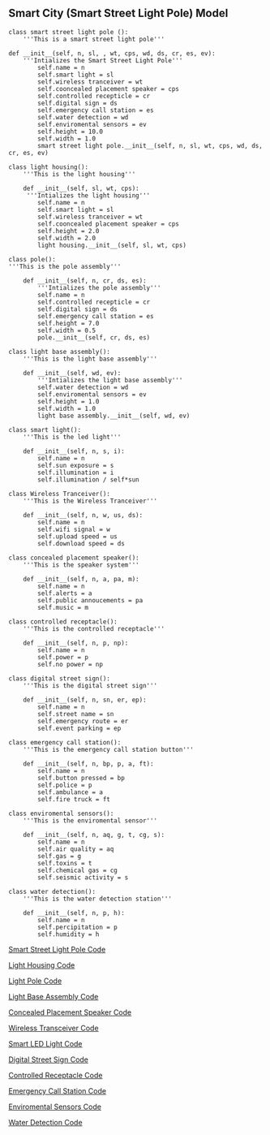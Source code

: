 ## Smart City (Smart Street Light Pole) Model

	class smart street light pole ():
    	'''This is a smart street light pole'''

	def __init__(self, n, sl, , wt, cps, wd, ds, cr, es, ev):
        '''Intializes the Smart Street Light Pole'''
            self.name = n
            self.smart light = sl
            self.wireless tranceiver = wt
            self.cooncealed placement speaker = cps
            self.controlled recepticle = cr
            self.digital sign = ds
            self.emergency call station = es
            self.water detection = wd
            self.enviromental sensors = ev
            self.height = 10.0  
            self.width = 1.0
            smart street light pole.__init__(self, n, sl, wt, cps, wd, ds, cr, es, ev)

	class light housing():
    	'''This is the light housing'''

		def __init__(self, sl, wt, cps):
       	 '''Intializes the light housing'''
			self.name = n
            self.smart light = sl
            self.wireless tranceiver = wt
			self.cooncealed placement speaker = cps
			self.height = 2.0  
            self.width = 2.0
            light housing.__init__(self, sl, wt, cps)

	class pole():
    '''This is the pole assembly'''

		def __init__(self, n, cr, ds, es):
        	'''Intializes the pole assembly'''
			self.name = n
			self.controlled recepticle = cr
            self.digital sign = ds
            self.emergency call station = es
            self.height = 7.0  
            self.width = 0.5
			pole.__init__(self, cr, ds, es)

	class light base assembly():
    	'''This is the light base assembly'''

		def __init__(self, wd, ev):
        	'''Intializes the light base assembly'''
			self.water detection = wd
			self.enviromental sensors = ev
            self.height = 1.0  
            self.width = 1.0
            light base assembly.__init__(self, wd, ev)

	class smart light():
    	'''This is the led light'''

    	def __init__(self, n, s, i):
            self.name = n
            self.sun exposure = s
            self.illumination = i
            self.illumination / self*sun

	class Wireless Tranceiver():
    	'''This is the Wireless Tranceiver'''

    	def __init__(self, n, w, us, ds):
            self.name = n
            self.wifi signal = w
            self.upload speed = us
            self.download speed = ds

	class concealed placement speaker():
    	'''This is the speaker system'''

        def __init__(self, n, a, pa, m):
            self.name = n
            self.alerts = a
            self.public annoucements = pa
            self.music = m

	class controlled receptacle():
    	'''This is the controlled receptacle'''

        def __init__(self, n, p, np):
            self.name = n
            self.power = p
            self.no power = np

	class digital street sign():
    	'''This is the digital street sign'''

        def __init__(self, n, sn, er, ep):
            self.name = n
            self.street name = sn
            self.emergency route = er
            self.event parking = ep

	class emergency call station():
    	'''This is the emergency call station button'''

        def __init__(self, n, bp, p, a, ft):
            self.name = n
            self.button pressed = bp
            self.police = p
            self.ambulance = a
            self.fire truck = ft

	class enviromental sensors():
    	'''This is the enviromental sensor'''

        def __init__(self, n, aq, g, t, cg, s):
            self.name = n
            self.air quality = aq
            self.gas = g
            self.toxins = t
            self.chemical gas = cg
            self.seismic activity = s

	class water detection():
    	'''This is the water detection station'''

        def __init__(self, n, p, h):
            self.name = n
            self.percipitation = p
            self.humidity = h


[Smart Street Light Pole Code](https://github.com/IDS6145-18Spring/assignment-1-practice-designing-models-tyrone11416/blob/master/SSL_code/Smart_Street_Light_Pole.py)

[Light Housing Code](https://github.com/IDS6145-18Spring/assignment-1-practice-designing-models-tyrone11416/blob/master/SSL_code/Light_Housing.py)

[Light Pole Code](https://github.com/IDS6145-18Spring/assignment-1-practice-designing-models-tyrone11416/blob/master/SSL_code/Pole.py)

[Light Base Assembly Code](https://github.com/IDS6145-18Spring/assignment-1-practice-designing-models-tyrone11416/blob/master/SSL_code/Light_Base_Assembly.py)

[Concealed Placement Speaker Code](https://github.com/IDS6145-18Spring/assignment-1-practice-designing-models-tyrone11416/blob/master/SSL_code/Concealed_Placement_Speaker.py)

[Wireless Transceiver Code](https://github.com/IDS6145-18Spring/assignment-1-practice-designing-models-tyrone11416/blob/master/SSL_code/Wireless_Transceiver.py)

[Smart LED Light Code](https://github.com/IDS6145-18Spring/assignment-1-practice-designing-models-tyrone11416/blob/master/SSL_code/Smart_Light.py)

[Digital Street Sign Code](https://github.com/IDS6145-18Spring/assignment-1-practice-designing-models-tyrone11416/blob/master/SSL_code/Digital_Street_Sign.py)

[Controlled Receptacle Code](https://github.com/IDS6145-18Spring/assignment-1-practice-designing-models-tyrone11416/blob/master/SSL_code/Controlled_Recptacle.py)

[Emergency Call Station Code](https://github.com/IDS6145-18Spring/assignment-1-practice-designing-models-tyrone11416/blob/master/SSL_code/Emergency_Call_Station.py)

[Enviromental Sensors Code](https://github.com/IDS6145-18Spring/assignment-1-practice-designing-models-tyrone11416/blob/master/SSL_code/Enviromental_Sensors.py)

[Water Detection Code](https://github.com/IDS6145-18Spring/assignment-1-practice-designing-models-tyrone11416/blob/master/SSL_code/Water_Detection.py)



